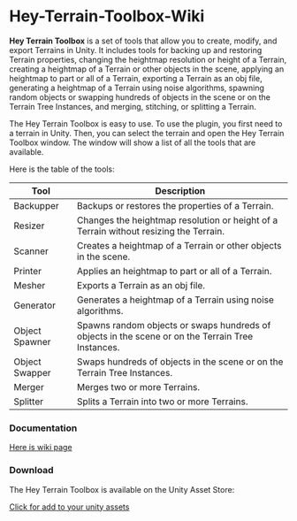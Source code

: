 # Hey-Terrain-Toolbox-Wiki
**Hey Terrain Toolbox** is a set of tools that allow you to create, modify, and export Terrains in Unity. It includes tools for backing up and restoring Terrain properties, changing the heightmap resolution or height of a Terrain, creating a heightmap of a Terrain or other objects in the scene, applying an heightmap to part or all of a Terrain, exporting a Terrain as an obj file, generating a heightmap of a Terrain using noise algorithms, spawning random objects or swapping hundreds of objects in the scene or on the Terrain Tree Instances, and merging, stitching, or splitting a Terrain.

The Hey Terrain Toolbox is easy to use. To use the plugin, you first need to a terrain in Unity. Then, you can select the terrain and open the Hey Terrain Toolbox window. The window will show a list of all the tools that are available.

Here is the table of the tools:

| Tool | Description |
| --- | --- |
| Backupper | Backups or restores the properties of a Terrain. |
| Resizer | Changes the heightmap resolution or height of a Terrain without resizing the Terrain. |
| Scanner | Creates a heightmap of a Terrain or other objects in the scene. |
| Printer | Applies an heightmap to part or all of a Terrain. |
| Mesher | Exports a Terrain as an obj file. |
| Generator | Generates a heightmap of a Terrain using noise algorithms. |
| Object Spawner | Spawns random objects or swaps hundreds of objects in the scene or on the Terrain Tree Instances. |
| Object Swapper | Swaps hundreds of objects in the scene or on the Terrain Tree Instances. |
| Merger | Merges two or more Terrains. |
| Splitter | Splits a Terrain into two or more Terrains. |

### Documentation

[Here is wiki page](https://github.com/JahnStar/Hey-Terrain-Toolbox-Wiki/wiki)

### Download

The Hey Terrain Toolbox is available on the Unity Asset Store: 

[Click for add to your unity assets](https://assetstore.unity.com/publishers/50775)
